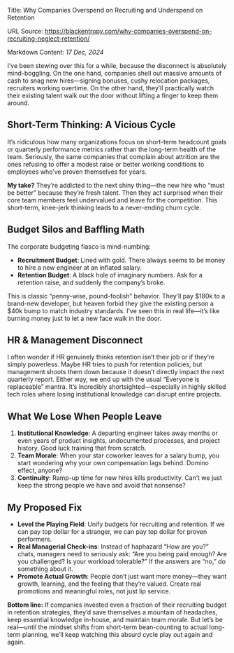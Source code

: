 Title: Why Companies Overspend on Recruiting and Underspend on Retention

URL Source: https://blackentropy.com/why-companies-overspend-on-recruiting-neglect-retention/

Markdown Content:
_17 Dec, 2024_

I’ve been stewing over this for a while, because the disconnect is absolutely mind-boggling. On the one hand, companies shell out massive amounts of cash to snag new hires—signing bonuses, cushy relocation packages, recruiters working overtime. On the other hand, they’ll practically watch their existing talent walk out the door without lifting a finger to keep them around.

Short-Term Thinking: A Vicious Cycle
------------------------------------

It’s ridiculous how many organizations focus on short-term headcount goals or quarterly performance metrics rather than the long-term health of the team. Seriously, the same companies that complain about attrition are the ones refusing to offer a modest raise or better working conditions to employees who’ve proven themselves for years.

**My take?** They’re addicted to the next shiny thing—the new hire who “must be better” because they’re fresh talent. Then they act surprised when their core team members feel undervalued and leave for the competition. This short-term, knee-jerk thinking leads to a never-ending churn cycle.

Budget Silos and Baffling Math
------------------------------

The corporate budgeting fiasco is mind-numbing:

*   **Recruitment Budget**: Lined with gold. There always seems to be money to hire a new engineer at an inflated salary.
*   **Retention Budget**: A black hole of imaginary numbers. Ask for a retention raise, and suddenly the company’s broke.

This is classic “penny-wise, pound-foolish” behavior. They’ll pay $180k to a brand-new developer, but heaven forbid they give the existing person a $40k bump to match industry standards. I’ve seen this in real life—it’s like burning money just to let a new face walk in the door.

HR & Management Disconnect
--------------------------

I often wonder if HR genuinely thinks retention isn’t their job or if they’re simply powerless. Maybe HR tries to push for retention policies, but management shoots them down because it doesn’t directly impact the next quarterly report. Either way, we end up with the usual “Everyone is replaceable” mantra. It’s incredibly shortsighted—especially in highly skilled tech roles where losing institutional knowledge can disrupt entire projects.

What We Lose When People Leave
------------------------------

1.  **Institutional Knowledge**: A departing engineer takes away months or even years of product insights, undocumented processes, and project history. Good luck training that from scratch.
2.  **Team Morale**: When your star coworker leaves for a salary bump, you start wondering why your own compensation lags behind. Domino effect, anyone?
3.  **Continuity**: Ramp-up time for new hires kills productivity. Can’t we just keep the strong people we have and avoid that nonsense?

My Proposed Fix
---------------

*   **Level the Playing Field**: Unify budgets for recruiting and retention. If we can pay top dollar for a stranger, we can pay top dollar for proven performers.
*   **Real Managerial Check-ins**: Instead of haphazard “How are you?” chats, managers need to seriously ask: “Are you being paid enough? Are you challenged? Is your workload tolerable?” If the answers are “no,” do something about it.
*   **Promote Actual Growth**: People don’t just want more money—they want growth, learning, and the feeling that they’re valued. Create real promotions and meaningful roles, not just lip service.

**Bottom line:** If companies invested even a fraction of their recruiting budget in retention strategies, they’d save themselves a mountain of headaches, keep essential knowledge in-house, and maintain team morale. But let’s be real—until the mindset shifts from short-term bean-counting to actual long-term planning, we’ll keep watching this absurd cycle play out again and again.
